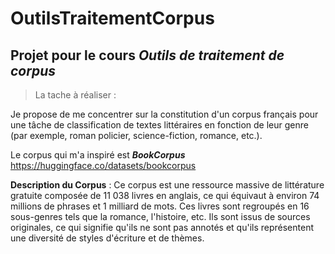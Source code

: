 # OutilsTraitementCorpus

## Projet pour le cours **_Outils de traitement de corpus_**

> La tache à réaliser :

Je propose de me concentrer sur la constitution d'un corpus français pour une tâche de classification de textes littéraires en fonction de leur genre (par exemple, roman policier, science-fiction, romance, etc.). 

Le corpus qui m'a inspiré est **_BookCorpus_** https://huggingface.co/datasets/bookcorpus

**Description du Corpus** : Ce corpus est une ressource massive de littérature gratuite composée de 11 038 livres en anglais, ce qui équivaut à environ 74 millions de phrases et 1 milliard de mots. Ces livres sont regroupés en 16 sous-genres tels que la romance, l'histoire, etc. Ils sont issus de sources originales, ce qui signifie qu'ils ne sont pas annotés et qu'ils représentent une diversité de styles d'écriture et de thèmes.




